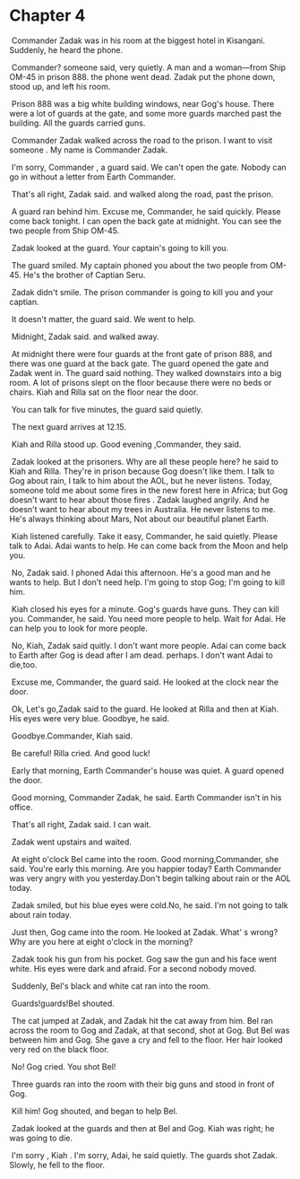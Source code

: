 # Chapter 4

​	Commander Zadak was in his room at the biggest hotel in Kisangani. Suddenly, he heard the phone.

​	Commander? someone said, very quietly. A man and a woman—from Ship OM-45 in prison 888. the phone went dead. Zadak put the phone down, stood up, and left his room.

​	Prison 888 was a big white building windows, near Gog's house. There were a lot of guards at the gate, and some more guards marched past the building. All the guards carried guns.

​	Commander Zadak walked across the road to the prison. I want to visit someone . My name is Commander Zadak.

​	I'm sorry, Commander , a guard said. We can't open the gate. Nobody can go in without a letter from Earth Commander.

​	That's all right, Zadak said. and walked along the road, past the prison.

​	A guard ran behind him. Excuse me, Commander, he said quickly. Please come back tonight. I can open the back gate at midnight. You can see the two people from Ship OM-45.

​	Zadak looked at the guard. Your captain's going to kill  you.

​	The guard smiled. My captain phoned you about the two people from OM-45. He's the brother of Captian Seru.

​	Zadak didn't smile. The prison commander is going to kill you and your captian.

​	It doesn't matter, the guard said. We went to help.

​	Midnight, Zadak said. and walked away.

​	At midnight there were four guards at the front gate of prison 888, and there was one guard at the back gate. The guard opened the gate and Zadak went in. The guard said nothing. They walked downstairs into a big room. A lot of prisons slept on the floor because there were no beds or chairs. Kiah and Rilla sat on the floor near the door.

​	You can talk for five minutes, the guard said quietly.

​	The next guard arrives at 12.15.

​	Kiah and Rilla stood up. Good evening ,Commander, they said.

​	Zadak looked at the prisoners. Why are all these people here? he said to Kiah and Rilla. They're in prison because Gog doesn't like them. I talk to Gog about rain, I talk to him about the AOL, but he never listens. Today, someone told me about some fires in the new forest here in Africa; but Gog doesn't want to hear about those fires . Zadak laughed angrily. And he doesn't want to hear about my trees in Australia. He never listens to me. He's always thinking about Mars, Not about our beautiful planet Earth.

​	Kiah listened carefully. Take it easy, Commander, he said quietly. Please talk to Adai. Adai wants to help. He can come back from the Moon and help you.

​	No, Zadak said. I phoned Adai this afternoon. He's a good man and he wants to help. But I don't need help. I'm going to stop Gog; I'm going to kill him.

​	Kiah closed his eyes for a minute. Gog's guards have guns. They can kill you. Commander, he said. You need more people to help. Wait for Adai. He can help you to look for more people.

​	No, Kiah, Zadak said quitly. I don't want more people. Adai can come back to Earth after Gog is dead after I am dead. perhaps. I don't want Adai to die,too.

​	Excuse me, Commander, the guard said. He looked at the clock near the door.

​	Ok, Let's go,Zadak said to the guard. He looked at Rilla and then at Kiah. His eyes were very blue. Goodbye, he said.

​	Goodbye.Commander, Kiah said.

​	Be careful! Rilla cried. And good luck!

​	Early that morning, Earth Commander's house was quiet. A guard opened the door.

​	Good morning, Commander Zadak, he said. Earth Commander isn't in his office.

​	That's all right, Zadak said. I can wait.

​	Zadak went upstairs and waited.

​	At eight o'clock Bel came into the room. Good morning,Commander, she said. You're early this morning. Are you happier today? Earth Commander was very angry with you yesterday.Don't begin talking about rain or the AOL today.

​	Zadak smiled, but his blue eyes were cold.No, he said. I'm not going to talk about rain today.

​	Just then, Gog came into the room. He looked at Zadak. What' s wrong? Why are you here at eight o'clock in the morning?

​	Zadak took his gun from his pocket. Gog saw the gun and his face went white. His eyes were dark and afraid. For a second nobody moved.

​	Suddenly, Bel's black and white cat ran into the room.	

​	Guards!guards!Bel shouted.

​	The cat jumped at Zadak, and Zadak hit the cat away from him. Bel ran across the room to Gog and Zadak, at that second, shot at Gog. But Bel was between him and Gog. She gave a cry and fell to the floor. Her hair looked very red on the black floor.

​	No! Gog cried. You shot Bel!

​	Three guards ran into the room with their big guns and stood in front of Gog.

​	Kill him! Gog shouted, and began to help Bel.

​	Zadak looked at the guards and then at Bel and Gog. Kiah was right; he was going to die.

​	I'm sorry , Kiah . I'm sorry, Adai, he said quietly. The guards shot Zadak. Slowly, he fell to the floor.

​	